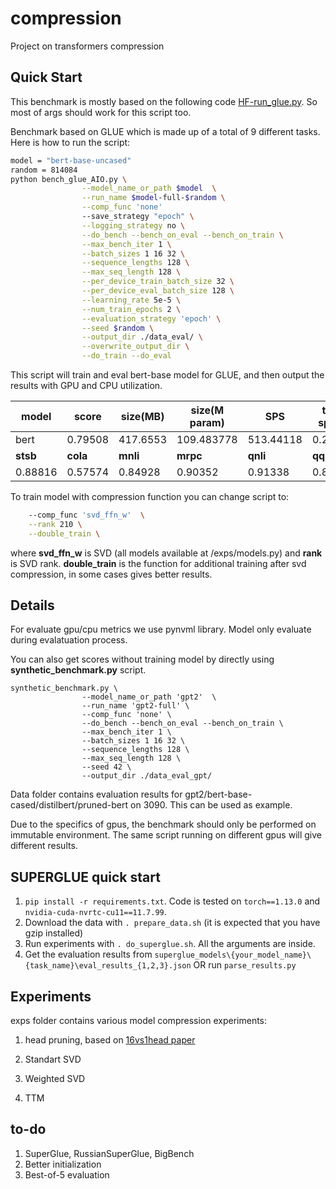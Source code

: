 # compression
Project on transformers compression


## Quick Start

This benchmark is mostly based on the following code [HF-run_glue.py](https://github.com/huggingface/transformers/blob/main/examples/pytorch/text-classification/run_glue.py). So most of args should work for this script too. 

Benchmark based on GLUE which is made up of a total of 9 different tasks. Here is how to run the script:

```bash
model = "bert-base-uncased"
random = 814084
python bench_glue_AIO.py \
				--model_name_or_path $model  \
				--run_name $model-full-$random \
				--comp_func 'none'
				--save_strategy "epoch" \
				--logging_strategy no \
				--do_bench --bench_on_eval --bench_on_train \
				--max_bench_iter 1 \
				--batch_sizes 1 16 32 \
				--sequence_lengths 128 \
				--max_seq_length 128 \
				--per_device_train_batch_size 32 \
				--per_device_eval_batch_size 128 \
				--learning_rate 5e-5 \
				--num_train_epochs 2 \
				--evaluation_strategy 'epoch' \
				--seed $random \
				--output_dir ./data_eval/ \
				--overwrite_output_dir \
				--do_train --do_eval 
```
This script will train and eval bert-base model for GLUE, and then output the results with GPU and CPU utilization.

| model    | score    | size(MB) | size(M param) | SPS       | train speed | inf speed | used_cpu | used_cpu_mem | used_gpu | used_gpu_mem |
| -------- | -------- | -------- | ------------- | --------- | ----------- | --------- | -------- | ------------ | -------- | ------------ |
| bert     | 0.79508  | 417.6553 | 109.483778    | 513.44118 | 0.21948     | 0.078     | 35.40032 | 2644.8       | 44.9     | 1599         |
| **stsb** | **cola** | **mnli** | **mrpc**      | **qnli**  | **qqp**     | **rte**   | **sst2** | **wnli**     |          |              |
| 0.88816  | 0.57574  | 0.84928  | 0.90352       | 0.91338   | 0.87682     | 0.67508   | 0.92432  | 0.5493       |          |              |

To train model with compression function you can change script to:
```bash
	--comp_func 'svd_ffn_w'  \
    --rank 210 \
    --double_train \
```
where __svd_ffn_w__ is SVD (all models available at /exps/models.py) and __rank__ is SVD rank. __double_train__ is the function for additional training after svd compression, in some cases gives better results.


## Details

For evaluate gpu/cpu metrics we use pynvml library. Model only evaluate during evalatuation process.

You can also get scores without training model by directly using __synthetic_benchmark.py__ script.
```
synthetic_benchmark.py \
				--model_name_or_path 'gpt2'  \
				--run_name 'gpt2-full' \
				--comp_func 'none' \
                --do_bench --bench_on_eval --bench_on_train \
				--max_bench_iter 1 \
				--batch_sizes 1 16 32 \
				--sequence_lengths 128 \
				--max_seq_length 128 \
				--seed 42 \
				--output_dir ./data_eval_gpt/
```

Data folder contains evaluation results for gpt2/bert-base-cased/distilbert/pruned-bert on 3090. This can be used as example.

Due to the specifics of gpus, the benchmark should only be performed on immutable environment. The same script running on different gpus will give different results. 

## SUPERGLUE quick start

1. `pip install -r requirements.txt`. Code is tested on `torch==1.13.0` and `nvidia-cuda-nvrtc-cu11==11.7.99`.
2. Download the data with `. prepare_data.sh` (it is expected that you have gzip installed)
3. Run experiments with `. do_superglue.sh`. All the arguments are inside.
4. Get the evaluation results from `superglue_models\{your_model_name}\{task_name}\eval_results_{1,2,3}.json` OR run `parse_results.py`





## Experiments

exps folder contains various model compression experiments:

1. head pruning, based on [16vs1head paper](https://github.com/huggingface/transformers/tree/main/examples/research_projects/bertology)

2. Standart SVD

3. Weighted SVD

4. TTM

## to-do

1. SuperGlue, RussianSuperGlue, BigBench
2. Better initialization
3. Best-of-5 evaluation
